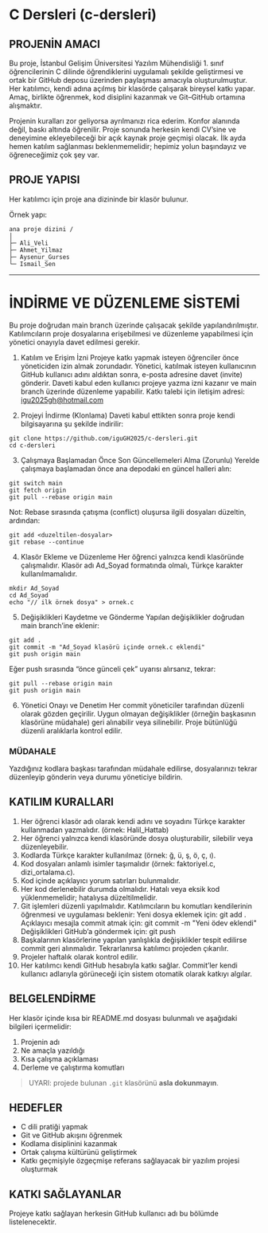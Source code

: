 # C Dersleri (c-dersleri)

## PROJENİN AMACI

Bu proje, İstanbul Gelişim Üniversitesi Yazılım Mühendisliği 1. sınıf öğrencilerinin C dilinde öğrendiklerini uygulamalı şekilde geliştirmesi ve ortak bir GitHub deposu üzerinden paylaşması amacıyla oluşturulmuştur.
Her katılımcı, kendi adına açılmış bir klasörde çalışarak bireysel katkı yapar. Amaç, birlikte öğrenmek, kod disiplini kazanmak ve Git–GitHub ortamına alışmaktır.

Projenin kuralları zor geliyorsa ayrılmanızı rica ederim. Konfor alanında değil, baskı altında öğrenilir.
Proje sonunda herkesin kendi CV’sine ve deneyimine ekleyebileceği bir açık kaynak proje geçmişi olacak.
İlk ayda hemen katılım sağlanması beklenmemelidir; hepimiz yolun başındayız ve öğreneceğimiz çok şey var.

## PROJE YAPISI
Her katılımcı için proje ana dizininde bir klasör bulunur.

Örnek yapı:

```text
ana proje dizini /
│
├─ Ali_Veli
├─ Ahmet_Yilmaz
├─ Aysenur_Gurses
└─ Ismail_Sen
```

---

# İNDİRME VE DÜZENLEME SİSTEMİ

Bu proje doğrudan main branch üzerinde çalışacak şekilde yapılandırılmıştır. Katılımcıların proje dosyalarına erişebilmesi ve düzenleme yapabilmesi için yönetici onayıyla davet edilmesi gerekir.

1. Katılım ve Erişim İzni
   Projeye katkı yapmak isteyen öğrenciler önce yöneticiden izin almak zorundadır. Yönetici, katılmak isteyen kullanıcının GitHub kullanıcı adını aldıktan sonra, e-posta adresine davet (invite) gönderir. Daveti kabul eden kullanıcı projeye yazma izni kazanır ve main branch üzerinde düzenleme yapabilir.
   Katkı talebi için iletişim adresi: [igu2025gh@hotmail.com](mailto:igu2025gh@hotmail.com)

2. Projeyi İndirme (Klonlama)
   Daveti kabul ettikten sonra proje kendi bilgisayarına şu şekilde indirilir:

```
git clone https://github.com/iguGH2025/c-dersleri.git
cd c-dersleri
```

3. Çalışmaya Başlamadan Önce Son Güncellemeleri Alma (Zorunlu)
   Yerelde çalışmaya başlamadan önce ana depodaki en güncel halleri alın:

```
git switch main
git fetch origin
git pull --rebase origin main
```

Not: Rebase sırasında çatışma (conflict) oluşursa ilgili dosyaları düzeltin, ardından:

```
git add <duzeltilen-dosyalar>
git rebase --continue
```

4. Klasör Ekleme ve Düzenleme
   Her öğrenci yalnızca kendi klasöründe çalışmalıdır. Klasör adı Ad_Soyad formatında olmalı, Türkçe karakter kullanılmamalıdır.

```
mkdir Ad_Soyad
cd Ad_Soyad
echo "// ilk örnek dosya" > ornek.c
```

5. Değişiklikleri Kaydetme ve Gönderme
   Yapılan değişiklikler doğrudan main branch’ine eklenir:

```
git add .
git commit -m "Ad_Soyad klasörü içinde ornek.c eklendi"
git push origin main
```

Eğer push sırasında “önce günceli çek” uyarısı alırsanız, tekrar:

```
git pull --rebase origin main
git push origin main
```

6. Yönetici Onayı ve Denetim
   Her commit yöneticiler tarafından düzenli olarak gözden geçirilir. Uygun olmayan değişiklikler (örneğin başkasının klasörüne müdahale) geri alınabilir veya silinebilir. Proje bütünlüğü düzenli aralıklarla kontrol edilir.

### MÜDAHALE
Yazdığınız kodlara başkası tarafından müdahale edilirse, dosyalarınızı tekrar düzenleyip gönderin veya durumu yöneticiye bildirin.


## KATILIM KURALLARI

1. Her öğrenci klasör adı olarak kendi adını ve soyadını Türkçe karakter kullanmadan yazmalıdır. (örnek: Halil_Hattab)
2. Her öğrenci yalnızca kendi klasöründe dosya oluşturabilir, silebilir veya düzenleyebilir.
3. Kodlarda Türkçe karakter kullanılmaz (örnek: ğ, ü, ş, ö, ç, ı).
4. Kod dosyaları anlamlı isimler taşımalıdır (örnek: faktoriyel.c, dizi_ortalama.c).
5. Kod içinde açıklayıcı yorum satırları bulunmalıdır.
6. Her kod derlenebilir durumda olmalıdır. Hatalı veya eksik kod yüklenmemelidir; hatalıysa düzeltilmelidir.
6. Git işlemleri düzenli yapılmalıdır. Katılımcıların bu komutları kendilerinin öğrenmesi ve uygulaması beklenir:
	Yeni dosya eklemek için: git add .
	Açıklayıcı mesajla commit atmak için: git commit -m "Yeni ödev eklendi"
	Değişiklikleri GitHub’a göndermek için: git push
7. Başkalarının klasörlerine yapılan yanlışlıkla değişiklikler tespit edilirse commit geri alınmalıdır. Tekrarlanırsa katılımcı projeden çıkarılır.
8. Projeler haftalık olarak kontrol edilir.
9. Her katılımcı kendi GitHub hesabıyla katkı sağlar. Commit’ler kendi kullanıcı adlarıyla görüneceği için sistem otomatik olarak katkıyı algılar.

## BELGELENDİRME

Her klasör içinde kısa bir README.md dosyası bulunmalı ve aşağıdaki bilgileri içermelidir:
1. Projenin adı
2. Ne amaçla yazıldığı
3. Kısa çalışma açıklaması
4. Derleme ve çalıştırma komutları

> UYARI:
> projede bulunan `.git` klasörünü **asla dokunmayın**.

## HEDEFLER

- C dili pratiği yapmak
- Git ve GitHub akışını öğrenmek
- Kodlama disiplinini kazanmak
- Ortak çalışma kültürünü geliştirmek
- Katkı geçmişiyle özgeçmişe referans sağlayacak bir yazılım projesi oluşturmak


## KATKI SAĞLAYANLAR

Projeye katkı sağlayan herkesin GitHub kullanıcı adı bu bölümde listelenecektir.
